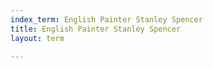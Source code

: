 ```yaml
---
index_term: English Painter Stanley Spencer
title: English Painter Stanley Spencer
layout: term

---
```

